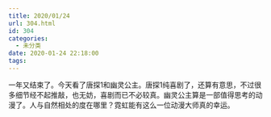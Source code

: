 ```yaml
---
title: 2020/01/24
url: 304.html
id: 304
categories:
  - 未分类
date: 2020-01-24 22:18:00
tags:
---
```


一年又结束了。今天看了唐探1和幽灵公主。唐探1纯喜剧了，还算有意思，不过很多细节经不起推敲，也无妨，喜剧而已不必较真。幽灵公主算是一部值得思考的动漫了。人与自然相处的度在哪里？霓虹能有这么一位动漫大师真的幸运。